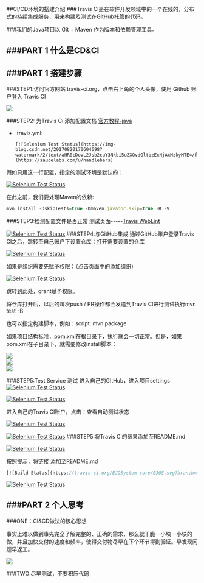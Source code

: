 ##CI/CD环境的搭建介绍
###Travis CI是在软件开发领域中的一个在线的，分布式的持续集成服务，用来构建及测试在GitHub托管的代码。

###我们的Java项目以 Git + Maven 作为版本和依赖管理工具。

###PART 1 什么是CD&CI
----------


###PART 1 搭建步骤
----------
###STEP1:访问官方网站 travis-ci.org，点击右上角的个人头像，使用 Github 账户登入 Travis CI

![](https://github.com/TactfulYuu/CI-CD/blob/patch-1/image/%E5%9B%BE%E7%89%871.png)

###STEP2: 为Travis Ci 添加配置文档 [官方教程-java](https://docs.travis-ci.com/user/languages/java/)

- .travis.yml:

      [![Selenium Test Status](https://img-blog.csdn.net/20170820170604698?watermark/2/text/aHR0cDovL2Jsb2cuY3Nkbi5uZXQvdGltbzExNjAxMzkyMTE=/font/5a6L5L2T/fontsize/400/fill/I0JBQkFCMA==/dissolve/70/gravity/SouthEast)](https://saucelabs.com/u/handlebars)
      
假如只用这一行配置，指定的测试环境是默认的：

[![Selenium Test Status](https://img-blog.csdn.net/20170820171512784?watermark/2/text/aHR0cDovL2Jsb2cuY3Nkbi5uZXQvdGltbzExNjAxMzkyMTE=/font/5a6L5L2T/fontsize/400/fill/I0JBQkFCMA==/dissolve/70/gravity/SouthEast)](https://saucelabs.com/u/handlebars)

在此之前，我们要处理Maven的依赖:

```js
mvn install -DskipTests=true -Dmaven.javadoc.skip=true -B -V
```
###STEP3:检测配置文件是否正常
测试页面-----[Travis WebLint](https://lint.travis-ci.org/znc/znc)

[![Selenium Test Status](https://img-blog.csdn.net/20170820171550481?watermark/2/text/aHR0cDovL2Jsb2cuY3Nkbi5uZXQvdGltbzExNjAxMzkyMTE=/font/5a6L5L2T/fontsize/400/fill/I0JBQkFCMA==/dissolve/70/gravity/SouthEast)](https://saucelabs.com/u/handlebars)
###STEP4:与GitHub集成
通过GitHub账户登录Travis CI之后，跳转至自己账户下设置仓库：打开需要设置的仓库

[![Selenium Test Status](https://img-blog.csdn.net/20170820172823604?watermark/2/text/aHR0cDovL2Jsb2cuY3Nkbi5uZXQvdGltbzExNjAxMzkyMTE=/font/5a6L5L2T/fontsize/400/fill/I0JBQkFCMA==/dissolve/70/gravity/SouthEast)](https://saucelabs.com/u/handlebars)

如果是组织需要先赋予权限：（点击页面中的添加组织）

[![Selenium Test Status](https://img-blog.csdn.net/20170820172951670?watermark/2/text/aHR0cDovL2Jsb2cuY3Nkbi5uZXQvdGltbzExNjAxMzkyMTE=/font/5a6L5L2T/fontsize/400/fill/I0JBQkFCMA==/dissolve/70/gravity/SouthEast)](https://saucelabs.com/u/handlebars) 

跳转到此处，grant赋予权限。

将仓库打开后，以后的每次push / PR操作都会发送到Travis CI进行测试执行mvn test -B

也可以指定构建脚本，例如：script: mvn package

如果项目结构标准，pom.xml在根目录下，执行就会一切正常。但是，如果pom.xml在子目录下，就需要修改install脚本：

![](https://github.com/TactfulYuu/CI-CD/blob/patch-1/image/%E5%9B%BE%E7%89%872.png)</br>
![](https://github.com/TactfulYuu/CI-CD/blob/patch-1/image/%E5%9B%BE%E7%89%873.png)</br>
![](https://github.com/TactfulYuu/CI-CD/blob/patch-1/image/%E5%9B%BE%E7%89%874.png)


###STEP5:Test Service 测试
进入自己的GItHub，进入项目settings
[![Selenium Test Status](https://img-blog.csdn.net/20170820175158760?watermark/2/text/aHR0cDovL2Jsb2cuY3Nkbi5uZXQvdGltbzExNjAxMzkyMTE=/font/5a6L5L2T/fontsize/400/fill/I0JBQkFCMA==/dissolve/70/gravity/SouthEast)](https://saucelabs.com/u/handlebars) 

[![Selenium Test Status](https://img-blog.csdn.net/20170820175549679?watermark/2/text/aHR0cDovL2Jsb2cuY3Nkbi5uZXQvdGltbzExNjAxMzkyMTE=/font/5a6L5L2T/fontsize/400/fill/I0JBQkFCMA==/dissolve/70/gravity/SouthEast)](https://saucelabs.com/u/handlebars) 

进入自己的Travis CI账户，点击：查看自动测试状态

[![Selenium Test Status](https://img-blog.csdn.net/20170820175744235?watermark/2/text/aHR0cDovL2Jsb2cuY3Nkbi5uZXQvdGltbzExNjAxMzkyMTE=/font/5a6L5L2T/fontsize/400/fill/I0JBQkFCMA==/dissolve/70/gravity/SouthEast)](https://saucelabs.com/u/handlebars) 

[![Selenium Test Status](https://img-blog.csdn.net/20170820180728359?watermark/2/text/aHR0cDovL2Jsb2cuY3Nkbi5uZXQvdGltbzExNjAxMzkyMTE=/font/5a6L5L2T/fontsize/400/fill/I0JBQkFCMA==/dissolve/70/gravity/SouthEast)](https://saucelabs.com/u/handlebars) 
###STEP5:将Travis Ci的结果添加至README.md

[![Selenium Test Status](https://img-blog.csdn.net/20170820181103886?watermark/2/text/aHR0cDovL2Jsb2cuY3Nkbi5uZXQvdGltbzExNjAxMzkyMTE=/font/5a6L5L2T/fontsize/400/fill/I0JBQkFCMA==/dissolve/70/gravity/SouthEast)](https://saucelabs.com/u/handlebars) 

按照提示，将链接 
添加至README.md

```js
[![Build Status](https://travis-ci.org/EJOSystem-core/EJOS.svg?branch=master)](https://travis-ci.org/EJOSystem-core/EJOS)
```

[![Selenium Test Status](https://img-blog.csdn.net/20170820215737402?watermark/2/text/aHR0cDovL2Jsb2cuY3Nkbi5uZXQvdGltbzExNjAxMzkyMTE=/font/5a6L5L2T/fontsize/400/fill/I0JBQkFCMA==/dissolve/70/gravity/SouthEast)](https://saucelabs.com/u/handlebars) 

###PART 2 个人思考
----------
###ONE：CI&CD做法的核心思想

事实上难以做到事先完全了解完整的、正确的需求，那么就干脆一小块一小块的做，并且加快交付的速度和频率，使得交付物尽早在下个环节得到验证。早发现问题早返工。

![](https://github.com/TactfulYuu/CI-CD/blob/patch-1/image/%E5%9B%BE%E7%89%875.png)

###TWO:尽早测试，不要积压代码



